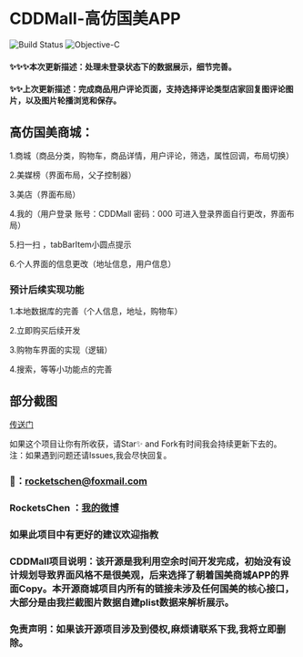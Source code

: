 # CDDMall-高仿国美APP

![Build Status](https://travis-ci.org/hrscy/TodayNews.svg?branch=master) ![Objective-C](https://img.shields.io/badge/language-Objective-C.svg)
#### ✨✨✨本次更新描述：处理未登录状态下的数据展示，细节完善。

#### ✨✨上次更新描述：完成商品用户评论页面，支持选择评论类型店家回复图评论图片，以及图片轮播浏览和保存。

## 高仿国美商城：
1.商城（商品分类，购物车，商品详情，用户评论，筛选，属性回调，布局切换）

2.美媒榜（界面布局，父子控制器）

3.美店（界面布局）

4.我的（用户登录 账号：CDDMall 密码：000 可进入登录界面自行更改，界面布局）

5.扫一扫 ，tabBarItem小圆点提示

6.个人界面的信息更改（地址信息，用户信息）

### 预计后续实现功能
1.本地数据库的完善（个人信息，地址，购物车）

2.立即购买后续开发

3.购物车界面的实现（逻辑）

4.搜索，等等小功能点的完善

## 部分截图

[传送门](http://www.jianshu.com/p/8bcdde249137)

如果这个项目让你有所收获，请Star✨ and Fork有时间我会持续更新下去的。
注：如果遇到问题还请Issues,我会尽快回复。

### 📮：rocketschen@foxmail.com
### RocketsChen ：[我的微博](http://weibo.com/u/5605532343)

### 如果此项目中有更好的建议欢迎指教

### CDDMall项目说明：该开源是我利用空余时间开发完成，初始没有设计规划导致界面风格不是很美观，后来选择了朝着国美商城APP的界面Copy。本开源商城项目内所有的链接未涉及任何国美的核心接口，大部分是由我拦截图片数据自建plist数据来解析展示。

### 免责声明：如果该开源项目涉及到侵权,麻烦请联系下我,我将立即删除。


